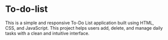 # To-do-list
This is a simple and responsive To-Do List application built using HTML, CSS, and JavaScript. This project helps users add, delete, and manage daily tasks with a clean and intuitive interface.
